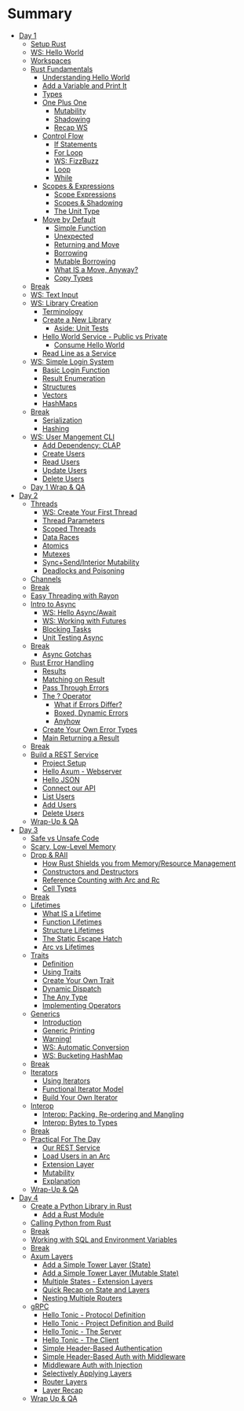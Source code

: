 # Summary

- [Day 1](./day1/intro.md)
    - [Setup Rust](./day1/setup_rust.md)
    - [WS: Hello World](./day1/hello_world.md)
    - [Workspaces](./day1/workspaces.md)
    - [Rust Fundamentals](./day1/fundamentals_intro.md)
        - [Understanding Hello World](./day1/f1_hello_world.md)
        - [Add a Variable and Print It](./day1/f2_variable_print.md)
        - [Types](./day1/f3_types.md)
        - [One Plus One](./day1/f4_one_plus_one.md)
            - [Mutability](./day1/f4_one_plus_one_mut.md)
            - [Shadowing](./day1/f4_one_plus_one_shadow.md)
            - [Recap WS](./day1/f4_recap_workshop.md)
        - [Control Flow](./day1/f5_control_flow.md)
            - [If Statements](./day1/f6_if.md)
            - [For Loop](./day1/f7_for.md)
            - [WS: FizzBuzz](./day1/f8_fizzbuzz.md)
            - [Loop](./day1/f9_loop.md)
            - [While](./day1/f10_while.md)
        - [Scopes & Expressions](./day1/f11_scopes.md)
            - [Scope Expressions](./day1/f12_scope_expr.md)
            - [Scopes & Shadowing](./day1/f13_scope_shadowing.md)
            - [The Unit Type](./day1/f14_unit_type.md)
        - [Move by Default]()
            - [Simple Function](./day1/f15_move_default_fn.md)
            - [Unexpected](./day1/f15_move_default_fn_unexpected.md)
            - [Returning and Move](./day1/f15_move_default_fn_return.md)
            - [Borrowing](./day1/f15_move_default_fn_borrow.md)
            - [Mutable Borrowing](./day1/f15_move_default_fn_borrow_mut.md)
            - [What IS a Move, Anyway?](./day1/f15_what_is_a_move.md)
            - [Copy Types](./day1/f15_copy_types.md)
    - [Break]()
    - [WS: Text Input](./day1/text_input.md)
    - [WS: Library Creation]()
        - [Terminology](./day1/library1_terms.md)
        - [Create a New Library](./day1/library_ws1.md)
            - [Aside: Unit Tests](./day1/library_ws2.md)
        - [Hello World Service - Public vs Private](./day1/library_ws3.md)
            - [Consume Hello World](./day1/library_ws4.md)
        - [Read Line as a Service](./day1/library_ws5.md)
    - [WS: Simple Login System]()
        - [Basic Login Function](./day1/login_sys_simple.md)
        - [Result Enumeration](./day1/login_sys_enums.md)
        - [Structures](./day1/login_sys_structs.md)
        - [Vectors](./day1/login_sys_vectors.md)
        - [HashMaps](./day1/login_sys_hashmap.md)
    - [Break]()
        - [Serialization](./day1/login_serialization.md)
        - [Hashing](./day1/login_hashing.md)
    - [WS: User Mangement CLI](./day1/cli.md)
        - [Add Dependency: CLAP]()
        - [Create Users]()
        - [Read Users]()
        - [Update Users]()
        - [Delete Users]()
    - [Day 1 Wrap & QA]()
- [Day 2](./day2/intro.md)
    - [Threads](./day2/threads_intro.md)
        - [WS: Create Your First Thread](./day2/first_thread.md)
        - [Thread Parameters](./day2/thread_params.md)
        - [Scoped Threads](./day2/scoped_threads.md)
        - [Data Races](./day2/fearful_concurrency.md)
        - [Atomics](./day2/atomics.md)
        - [Mutexes](./day2/mutexes.md)
        - [Sync+Send/Interior Mutability](./day2/interior_mutability.md)
        - [Deadlocks and Poisoning](./day2/deadlocks.md)
    - [Channels](./day2/channels.md)
    - [Break]()
    - [Easy Threading with Rayon](./day2/rayon.md)
    - [Intro to Async](./day2/async_intro.md)
        - [WS: Hello Async/Await](./day2/async_hello.md)
        - [WS: Working with Futures](./day2/async_futures.md)
        - [Blocking Tasks](./day2/async_blocking.md)
        - [Unit Testing Async](./day2/async_testing.md)
    - [Break]()
        - [Async Gotchas]()
    - [Rust Error Handling](./day2/errors.md)
        - [Results]()
        - [Matching on Result]()
        - [Pass Through Errors]()
        - [The ? Operator]()
            - [What if Errors Differ?]()
            - [Boxed, Dynamic Errors]()
            - [Anyhow]()
        - [Create Your Own Error Types]()
        - [Main Returning a Result]()
    - [Break]()
    - [Build a REST Service]()
        - [Project Setup]()
        - [Hello Axum - Webserver]()
        - [Hello JSON]()
        - [Connect our API]()
        - [List Users]()
        - [Add Users]()
        - [Delete Users]()
    - [Wrap-Up & QA]()
- [Day 3]()
    - [Safe vs Unsafe Code]()
    - [Scary, Low-Level Memory](./day3/alloc.md)
    - [Drop & RAII](./day3/drop.md)
        - [How Rust Shields you from Memory/Resource Management]()
        - [Constructors and Destructors]()
        - [Reference Counting with Arc and Rc]()
        - [Cell Types]()
    - [Break]()
    - [Lifetimes](./day3/lifetimes.md)
        - [What IS a Lifetime]()
        - [Function Lifetimes]()
        - [Structure Lifetimes]()
        - [The Static Escape Hatch]()
        - [Arc vs Lifetimes]()
    - [Traits](./day3/traits.md)
        - [Definition]()
        - [Using Traits]()
        - [Create Your Own Trait]()
        - [Dynamic Dispatch]()
        - [The Any Type]()
        - [Implementing Operators]()
    - [Generics](./day3/generics.md)
        - [Introduction]()
        - [Generic Printing]()
        - [Warning!]()
        - [WS: Automatic Conversion]()
        - [WS: Bucketing HashMap]()
    - [Break]()
    - [Iterators](./day3/iterators.md)
        - [Using Iterators]()
        - [Functional Iterator Model]()
        - [Build Your Own Iterator]()
    - [Interop]()
        - [Interop: Packing, Re-ordering and Mangling](./day3/packing.md)
        - [Interop: Bytes to Types](./day3/bytes_types.md)
    - [Break]()
    - [Practical For The Day]()
         - [Our REST Service]()
         - [Load Users in an Arc]()
         - [Extension Layer]()
         - [Mutability]()
         - [Explanation]()
    - [Wrap-Up & QA]()
- [Day 4]()
    - [Create a Python Library in Rust](./day4/pyfib.md)
        - [Add a Rust Module](./day4/pyo3_rfib.md)
    - [Calling Python from Rust](./day4/python_from_rust.md)
    - [Break]()
    - [Working with SQL and Environment Variables](./day4/databases.md)
    - [Break]()
    - [Axum Layers]()
        - [Add a Simple Tower Layer (State)](./day4/simple_tower_layer.md)
        - [Add a Simple Tower Layer (Mutable State)](./day4/simple_tower_layer_mut.md)
        - [Multiple States - Extension Layers](./day4/simple_tower_layer_multi_state.md)
        - [Quick Recap on State and Layers](./day4/simple_tower_recap.md)
        - [Nesting Multiple Routers](./day4/nesting.md)
    - [gRPC]()
        - [Hello Tonic - Protocol Definition](./day4/grpc_hello.md)
        - [Hello Tonic - Project Definition and Build](./day4/grpc_hello2.md)
        - [Hello Tonic - The Server](./day4/grpc_hello3.md)
        - [Hello Tonic - The Client](./day4/grpc_hello4.md)
        - [Simple Header-Based Authentication](./day4/header_auth1.md)
        - [Simple Header-Based Auth with Middleware](./day4/header_auth2.md)
        - [Middleware Auth with Injection](./day4/header_auth3.md)
        - [Selectively Applying Layers](./day4/layer_targets.md)
        - [Router Layers](./day4/layer_router.md)
        - [Layer Recap](./day4/layer_recap.md)
    - [Wrap Up & QA]()
